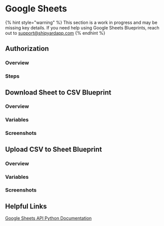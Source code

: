# Google Sheets

{% hint style="warning" %}
This section is a work in progress and may be missing key details. If you need help using Google Sheets Blueprints, reach out to support@shipyardapp.com
{% endhint %}

## Authorization

### Overview

### Steps

## Download Sheet to CSV Blueprint

### Overview

### Variables

### Screenshots

## Upload CSV to Sheet Blueprint

### Overview

### Variables

### Screenshots

## Helpful Links

[Google Sheets API Python Documentation](https://developers.google.com/sheets/api/quickstart/python)

